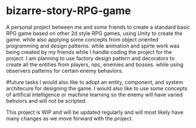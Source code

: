 # bizarre-story-RPG-game
A personal project between me and some friends to create a standard basic RPG game based on other 2d style RPG games, using Unity to create the game. while also applying some concepts from object oriented programming and design patterns. while animation and spirte work was being created by my friends while I handle coding the project for the project. I am planning to use factory design pattern and decorators to create all the entities from players, npc, enemies and bosses.
while using observers patterns for certain enemy behaviors. 

#future tasks
I would also like to adopt an entity, component, and system architecure for designing the game. I would also like to use some concepts of artifical intelligence or machine learning so the enemy will have varied behviors and will not be scripted. 

This project is WIP and will be updated regularly and will most likely have many changes as we move forward with the project.
